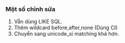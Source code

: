 ### Một số chỉnh sửa

1. Vẫn dùng LIKE SQL.
2. Thêm wildcard before,after,none (Dùng CI)
3. Chuyển sang unicode_si matching khá hơn.
